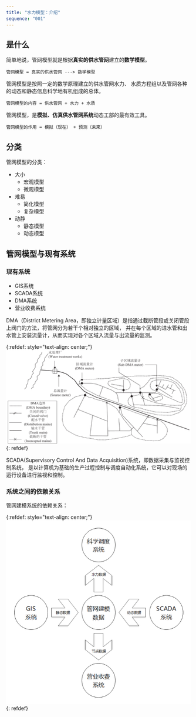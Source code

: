 ```yaml
---
title: "水力模型：介绍"
sequence: "001"
---
```


## 是什么

简单地说，管网模型就是根据**真实的供水管网**建立的**数学模型**。

```text
管网模型 = 真实的供水管网 ---> 数学模型
```

管网模型是按照一定的数学原理建立的供水管网水力、 水质方程组以及管网各种的动态和静态信息科学地有机组成的总体。

```text
管网模型的内容 = 供水管网 + 水力 + 水质
```

管网模型，是**模拟、仿真供水管网系统**动态工部的最有效工具。

```text
管网模型的作用 = 模拟（现在） + 预测（未来）
```

## 分类

管网模型的分类：

- 大小
    - 宏观模型
    - 微观模型
- 难易
    - 简化模型
    - 复杂模型
- 动静
    - 静态模型
    - 动态模型

## 管网模型与现有系统

### 现有系统

- GIS系统
- SCADA系统
- DMA系统
- 营业收费系统

DMA（District Metering Area，即独立计量区域）是指通过截断管段或关闭管段上阀门的方法，将管网分为若干个相对独立的区域，
并在每个区域的进水管和出水管上安装流量计，从而实现对各个区域入流量与出流量的监测。

{:refdef: style="text-align: center;"}
![](/assets/image/pipeline/dma/typical-dma-configuration.png)
{: refdef}

SCADA(Supervisory Control And Data Acquisition)系统，即数据采集与监视控制系统，
是以计算机为基础的生产过程控制与调度自动化系统，它可以对现场的运行设备进行监视和控制。

### 系统之间的依赖关系

管网建模系统的依赖关系：

{:refdef: style="text-align: center;"}
![](/assets/image/hydraulic-model/hydraulic-model-relations-with-other-info-systems.png)
{: refdef}

